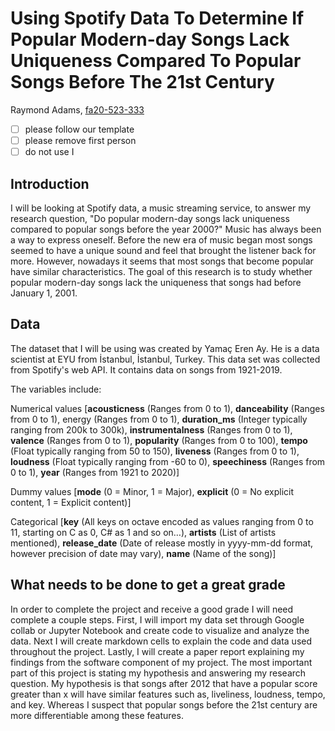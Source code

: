 # Using Spotify Data To Determine If Popular Modern-day Songs Lack Uniqueness Compared To Popular Songs Before The 21st Century

Raymond Adams, [fa20-523-333](https://github.com/cybertraining-dsc/fa20-523-333/project/project)

- [ ] please follow our template
- [ ] please remove first person
- [ ] do not use I

## Introduction

I will be looking at Spotify data, a music streaming service, to answer my research question, "Do popular modern-day songs lack uniqueness compared to popular songs before the year 2000?" Music has always been a way to express oneself. Before the new era of music began most songs seemed to have a unique sound and feel that brought the listener back for more. However, nowadays it seems that most songs that become popular have similar characteristics. The goal of this research is to study whether popular modern-day songs lack the uniqueness that songs had before January 1, 2001.

## Data

The dataset that I will be using was created by Yamaç Eren Ay. He is a data scientist at EYU from İstanbul, İstanbul, Turkey. This data set was collected from Spotify's web API. It contains data on songs from 1921-2019.

The variables include:

Numerical values [**acousticness**  (Ranges from 0 to 1),  **danceability**  (Ranges from 0 to 1), energy (Ranges from 0 to 1),  **duration_ms**  (Integer typically ranging from 200k to 300k),  **instrumentalness**  (Ranges from 0 to 1),  **valence**  (Ranges from 0 to 1),  **popularity**  (Ranges from 0 to 100),  **tempo**  (Float typically ranging from 50 to 150),  **liveness**  (Ranges from 0 to 1),  **loudness**  (Float typically ranging from -60 to 0),  **speechiness**  (Ranges from 0 to 1),  **year**  (Ranges from 1921 to 2020)]

Dummy values [**mode**  (0 = Minor, 1 = Major),  **explicit**  (0 = No explicit content, 1 = Explicit content)]

Categorical [**key**  (All keys on octave encoded as values ranging from 0 to 11, starting on C as 0, C# as 1 and so on…),  **artists**  (List of artists mentioned),  **release_date**  (Date of release mostly in yyyy-mm-dd format, however precision of date may vary),  **name**  (Name of the song)]

## What needs to be done to get a great grade

In order to complete the project and receive a good grade I will need complete a couple steps. First, I will import my data set through Google collab or Jupyter Notebook and create code to visualize and analyze the data. Next I will create markdown cells to explain the code and data used throughout the project. Lastly, I will create a paper report explaining my findings from the software component of my project. The most important part of this project is stating my hypothesis and answering my research question. My hypothesis is that songs after 2012 that have a popular score greater than x will have similar features such as, liveliness, loudness, tempo, and key. Whereas I suspect that popular songs before the 21st century are more differentiable among these features. 
